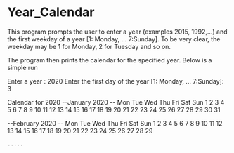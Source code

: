 # Year_Calendar

This program prompts the user to enter a year (examples 2015, 1992,...) and 
the first weekday of a year [1: Monday, ... 7:Sunday]. To be very clear,
the weekday may be 1 for Monday, 2 for Tuesday and so on. 

The program then prints the calendar for the specified year. Below is a simple run


Enter a year  :  2020
Enter the first day of the year [1: Monday, ... 7:Sunday]: 3

Calendar for 2020
--January 2020 --
   Mon   Tue   Wed   Thu   Fri   Sat   Sun
                 1     2     3     4     5
     6     7     8     9    10    11    12
    13    14    15    16    17    18    19
    20    21    22    23    24    25    26
    27    28    29    30    31

--February 2020 --
   Mon   Tue   Wed   Thu   Fri   Sat   Sun
                                   1     2
     3     4     5     6     7     8     9
    10    11    12    13    14    15    16
    17    18    19    20    21    22    23
    24    25    26    27    28    29

    ..... 
